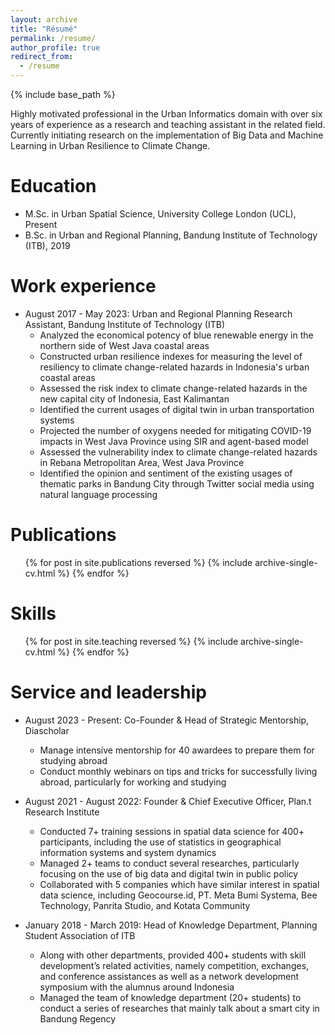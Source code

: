 ```yaml
---
layout: archive
title: "Résumé"
permalink: /resume/
author_profile: true
redirect_from:
  - /resume
---
```


{% include base_path %}

Highly motivated professional in the Urban Informatics domain with over six years of experience as a research and teaching assistant in the related field. Currently initiating research on the implementation of Big Data and Machine Learning in Urban Resilience to Climate Change.


Education
======
* M.Sc. in Urban Spatial Science, University College London (UCL), Present
* B.Sc. in Urban and Regional Planning, Bandung Institute of Technology (ITB), 2019

Work experience
======
* August 2017 - May 2023: Urban and Regional Planning Research Assistant, Bandung Institute of Technology (ITB)
  * Analyzed the economical potency of blue renewable energy in the northern side of West Java coastal areas
  * Constructed urban resilience indexes for measuring the level of resiliency to climate change-related hazards in Indonesia's urban coastal areas
  * Assessed the risk index to climate change-related hazards in the new capital city of Indonesia, East Kalimantan
  * Identified the current usages of digital twin in urban transportation systems
  * Projected the number of oxygens needed for mitigating COVID-19 impacts in West Java Province using SIR and agent-based model
  * Assessed the vulnerability index to climate change-related hazards in Rebana Metropolitan Area, West Java Province
  * Identified the opinion and sentiment of the existing usages of thematic parks in Bandung City through Twitter social media using natural language processing
  
Publications
======
  <ul>{% for post in site.publications reversed %}
    {% include archive-single-cv.html %}
  {% endfor %}</ul>
  
Skills
======
  <ul>{% for post in site.teaching reversed %}
    {% include archive-single-cv.html %}
  {% endfor %}</ul>
  
Service and leadership
======
* August 2023 - Present: Co-Founder & Head of Strategic Mentorship, Diascholar
  * Manage intensive mentorship for 40 awardees to prepare them for studying abroad
  * Conduct monthly webinars on tips and tricks for successfully living abroad, particularly for working and studying

* August 2021 - August 2022: Founder & Chief Executive Officer, Plan.t Research Institute
  * Conducted 7+ training sessions in spatial data science for 400+ participants, including the use of statistics in geographical information systems and system dynamics  
  * Managed 2+ teams to conduct several researches, particularly focusing on the use of big data and digital twin in public policy
  * Collaborated with 5 companies which have similar interest in spatial data science, including Geocourse.id, PT. Meta Bumi Systema, Bee Technology, Panrita Studio, and Kotata Community

* January 2018 - March 2019: Head of Knowledge Department, Planning Student Association of ITB
  * Along with other departments, provided 400+ students with skill development’s related activities, namely competition, exchanges, and conference assistances as well as a network development symposium with the alumnus around Indonesia
  * Managed the team of knowledge department (20+ students) to conduct a series of researches that mainly talk about a smart city in Bandung Regency
